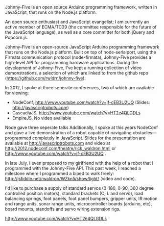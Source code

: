 Johnny-Five is an open source Arduino programming framework, written in JavaScript, that runs on the Node.js platform.


An open source enthusiast and JavaScript evangelist; I am currently an active member of ECMA/TC39 (the committee responsible for the future of the JavaScript language), as well as a core committer for both jQuery and Popcorn.js.



Johnny-Five is an open-source JavaScript Arduino programming framework that runs on the Node.js platform. Built on top of node-serialport, using the Firmata communication protocol (node-firmata), Johnny-Five provides a high-level API for programming hardware applications. During the development of Johnny-Five, I've kept a running collection of video demonstrations, a selection of which are linked to from the github repo (https://github.com/rwldrn/johnny-five).


In 2012, I spoke at three seperate conferences, two of which are available for viewing:

- NodeConf, http://www.youtube.com/watch?v=jf-cEB3U2UQ (Slides: http://javascriptrobots.com)
- CascadiaJS, http://www.youtube.com/watch?v=HT2e4QLGDLs
- EmpireJS, No video available












 Node gave three seperate talks
Additionally, I spoke at this years NodeConf and gave a live demonstration of a robot capable of navigating obstacles—programmed completely in JavaScript. Slides for the presentation are available at http://javascriptrobots.com and video at http://2012.nodeconf.com/theatre/rick_waldron.html or http://www.youtube.com/watch?v=jf-cEB3U2UQ .

In late July, I even proposed to my girlfriend with the help of a robot that I programmed with the Johnny-Five API. This past week, I reached a milestone where I programmed a biped to walk freely: http://jsfiddle.net/rwaldron/WZkn5/show/light/ (video and code).



I'd like to purchase a supply of standard servos (0-180, 0-90, 360 degree controlled position motors), standard brackets (C, L and servo), load balancing springs, foot panels, foot panel bumpers, gripper units, IR motion and range units, sonar range units, microcontroller boards (arduino, etc), board mounts, standoffs and servo wiring extension rigs.



http://www.youtube.com/watch?v=HT2e4QLGDLs

